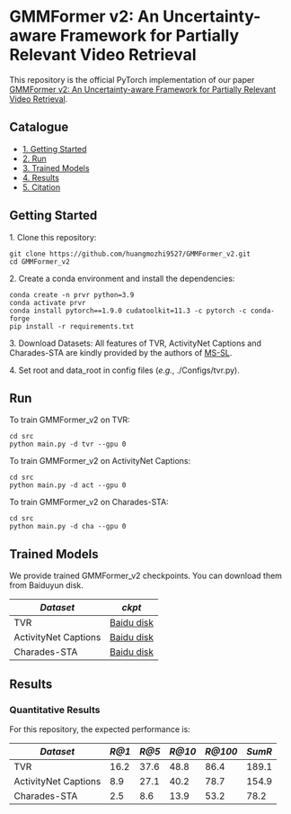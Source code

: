 # GMMFormer v2: An Uncertainty-aware Framework for Partially Relevant Video Retrieval

This repository is the official PyTorch implementation of our paper [GMMFormer v2: An Uncertainty-aware Framework for Partially Relevant Video Retrieval](https://arxiv.org/pdf/2310.05195.pdf).


## Catalogue <br> 
* [1. Getting Started](#getting-started)
* [2. Run](#run)
* [3. Trained Models](#trained-models)
* [4. Results](#results)
* [5. Citation](#citation)



## Getting Started

1\. Clone this repository:
```
git clone https://github.com/huangmozhi9527/GMMFormer_v2.git
cd GMMFormer_v2
```

2\. Create a conda environment and install the dependencies:
```
conda create -n prvr python=3.9
conda activate prvr
conda install pytorch==1.9.0 cudatoolkit=11.3 -c pytorch -c conda-forge
pip install -r requirements.txt
```

3\. Download Datasets: All features of TVR, ActivityNet Captions and Charades-STA are kindly provided by the authors of [MS-SL].


4\. Set root and data_root in config files (*e.g.*, ./Configs/tvr.py).

## Run

To train GMMFormer_v2 on TVR:
```
cd src
python main.py -d tvr --gpu 0
```

To train GMMFormer_v2 on ActivityNet Captions:
```
cd src
python main.py -d act --gpu 0
```

To train GMMFormer_v2 on Charades-STA:
```
cd src
python main.py -d cha --gpu 0
```



## Trained Models

We provide trained GMMFormer_v2 checkpoints. You can download them from Baiduyun disk.

| *Dataset* | *ckpt* |
| ---- | ---- |
| TVR | [Baidu disk](https://pan.baidu.com/s/1GbHBvnr5Y7Tz43HU4K2p2w?pwd=9527) |
| ActivityNet Captions | [Baidu disk](https://pan.baidu.com/s/1nmgfyjg4SgeC9NM2kg02wg?pwd=9527) |
| Charades-STA | [Baidu disk](https://pan.baidu.com/s/1-_SBrQ1Tla-Rut-fdtnqCw?pwd=9527) |

## Results

### Quantitative Results

For this repository, the expected performance is:

| *Dataset* | *R@1* | *R@5* | *R@10* | *R@100* | *SumR* |
| ---- | ---- | ---- | ---- | ---- | ---- |
| TVR | 16.2 | 37.6 | 48.8 | 86.4 | 189.1 |
| ActivityNet Captions | 8.9 | 27.1 | 40.2 | 78.7 | 154.9 |
| Charades-STA | 2.5 | 8.6 | 13.9 | 53.2 | 78.2 |


[MS-SL]:https://github.com/HuiGuanLab/ms-sl



